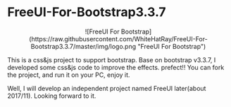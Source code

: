 # FreeUI-For-Bootstrap3.3.7

<center>
  ![FreeUI For Bootstrap](https://raw.githubusercontent.com/WhiteHatRay/FreeUI-For-Bootstrap3.3.7/master/img/logo.png "FreeUI For Bootstrap")
</center>

This is a css&js project to support bootstrap. Base on bootstrap v3.3.7, I developed some css&js code to improve the effects.
prefect!!
You can fork the project, and run it on your PC, enjoy it.

Well, I will develop an independent project named FreeUI later(about 2017/11). Looking forward to it.
